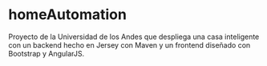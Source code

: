 # homeAutomation

Proyecto de la Universidad de los Andes que despliega una casa inteligente con un backend hecho en Jersey con Maven y un frontend diseñado con Bootstrap y AngularJS.